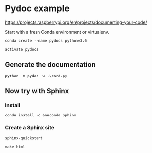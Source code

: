 # Pydoc example

https://projects.raspberrypi.org/en/projects/documenting-your-code/

Start with a fresh Conda environment or virtualenv.

`conda create --name pydocs python=3.6`

`activate pydocs`

## Generate the documentation

`python -m pydoc -w .\card.py`

## Now try with Sphinx

### Install

`conda install -c anaconda sphinx`

### Create a Sphinx site

`sphinx-quickstart`

`make html`

